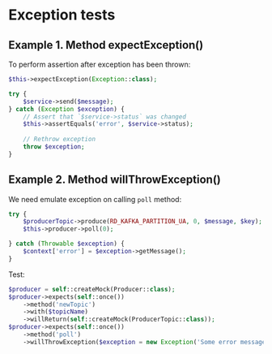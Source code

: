 # Exception tests

## Example 1. Method expectException()

To perform assertion after exception has been thrown:

```php
$this->expectException(Exception::class);

try {
    $service->send($message);
} catch (Exception $exception) {
    // Assert that `$service->status` was changed
    $this->assertEquals('error', $service->status);
    
    // Rethrow exception
    throw $exception;
}
```

## Example 2. Method willThrowException()

We need emulate exception on calling `poll` method:

```php
try {
    $producerTopic->produce(RD_KAFKA_PARTITION_UA, 0, $message, $key);
    $this->producer->poll(0);

} catch (Throwable $exception) {
    $context['error'] = $exception->getMessage();
}
```

Test:

```php
$producer = self::createMock(Producer::class);
$producer->expects(self::once())
    ->method('newTopic')
    ->with($topicName)
    ->willReturn(self::createMock(ProducerTopic::class));
$producer->expects(self::once())
    ->method('poll')
    ->willThrowException($exception = new Exception('Some error message'));

```
